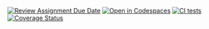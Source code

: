 [![Review Assignment Due Date](https://classroom.github.com/assets/deadline-readme-button-22041afd0340ce965d47ae6ef1cefeee28c7c493a6346c4f15d667ab976d596c.svg)](https://classroom.github.com/a/qsam7Uxz)
[![Open in Codespaces](https://classroom.github.com/assets/launch-codespace-2972f46106e565e64193e422d61a12cf1da4916b45550586e14ef0a7c637dd04.svg)](https://classroom.github.com/open-in-codespaces?assignment_repo_id=18888929)
[![CI tests](https://github.com/ULL-ESIT-INF-DSI-2425/prct09-sockets-funko-app-alu0101433943/actions/workflows/ci.yml/badge.svg)](https://github.com/ULL-ESIT-INF-DSI-2425/prct09-sockets-funko-app-alu0101433943/actions/workflows/ci.yml)
[![Coverage Status](https://coveralls.io/repos/github/ULL-ESIT-INF-DSI-2425/prct09-sockets-funko-app-alu0101433943/badge.svg?branch=main)](https://coveralls.io/github/ULL-ESIT-INF-DSI-2425/prct09-sockets-funko-app-alu0101433943?branch=main)